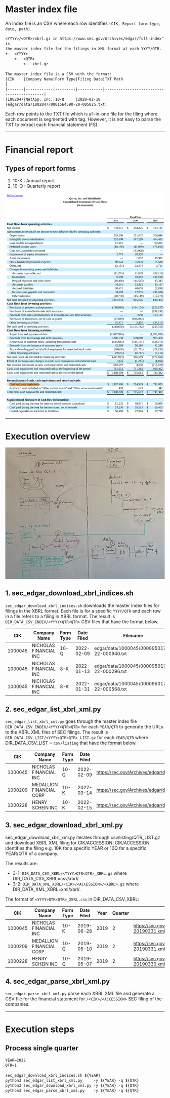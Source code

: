 # Master index file

An index file is an CSV where each row identifies ```(CIK, Report form type, date, path)```.

```
<YYYY>/<QTR>/xbrl.gz in https://www.sec.gov/Archives/edgar/full-index" is
the master index file for the filings in XML format at each YYYY/QTR.
+-- <YYYY>
    +-- <QTR>
        +-- xbrl.gz

The master index file is a CSV with the format:
|CIK    |Company Name|Form Type|Filing Date|TXT Path                                   |
|-------|------------|---------|-----------|-------------------------------------------|
|1002047|NetApp, Inc.|10-Q     |2020-02-18 |edgar/data/1002047/0001564590-20-005025.txt|
```
Each row points to the TXT file which is all-in-one file for the filing where
each document is segmented with <DOCUMENT> tag. However, it is not easy to
parse the TXT to extract each financial statement (FS).

---

# Financial report

## Types of report forms

1. 10-K : Annual report
2. 10-Q : Quarterly report

![](../image/edgar_qorvo_2020_10K_CF.png)


---
# Execution overview

<img src=../image/flow.png/>

## 1. sec_edgar_download_xbrl_indices.sh

```sec_edgar_download_xbrl_indices.sh``` downloads the master index files for filings in the XBRL format. 
Each file is for a specific ```YYYY/QTR``` and each row in a file refers to a filing in XBRL format.
The result is ```DIR_DATA_CSV_INDEX/<YYYY>QTR<QTR>``` CSV files that have the format below.

| CIK     | Company Name           | Form Type | Date Filed | Filename                                    |
|---------|------------------------|-----------|------------|---------------------------------------------|
| 1000045 | NICHOLAS FINANCIAL INC | 10-Q      | 2022-02-09 | edgar/data/1000045/0000950170-22-000940.txt |
| 1000045 | NICHOLAS FINANCIAL INC | 8-K       | 2022-01-13 | edgar/data/1000045/0000950170-22-000296.txt |
| 1000045 | NICHOLAS FINANCIAL INC | 8-K       | 2022-01-31 | edgar/data/1000045/0000950170-22-000568.txt |

## 2. sec_edgar_list_xbrl_xml.py

```sec_edgar_list_xbrl_xml.py``` goes through the master index file ```DIR_DATA_CSV_INDEX/<YYYY>QTR<QTR>``` 
for each ```YEAR/QTR``` to generate the URLs to the XBRL XML files of SEC filings.
The result is ```DIR_DATA_CSV_LIST/<YYYY>QTR<QTR>_LIST.gz``` for each ```YEAR/QTR``` where DIR_DATA_CSV_LIST 
= ```csv/listing``` that have the format below.

| CIK     | Company Name             | Form Type | Date Filed | Filename                                                                                   |
|---------|--------------------------|-----------|------------|--------------------------------------------------------------------------------------------|
| 1000045 | NICHOLAS FINANCIAL INC   | 10-Q      | 2022-02-09 | https://sec.gov/Archives/edgar/data/1000045/000095017022000940/nick-20211231_htm.xml       |
| 1000209 | MEDALLION FINANCIAL CORP | 10-K      | 2022-03-14 | https://sec.gov/Archives/edgar/data/1000209/000095017022003603/mfin-20211231_htm.xml       |
| 1000228 | HENRY SCHEIN INC         | 10-K      | 2022-02-15 | https://sec.gov/Archives/edgar/data/1000228/000100022822000016/hsicform10k20211225_htm.xml |

## 3. sec_edgar_download_xbrl_xml.py
sec_edgar_download_xbrl_xml.py iterates through csv/listing/<YYYY>QTR<QTR>_LIST.gz and download XBRL XML 
filing for CIK/ACCESSION. CIK/ACCESSION identifies the filing e.g. 10K for a specific YEAR or 10Q for a 
specific YEAR/QTR of a company. 

The results are:

* 3-1: ```DIR_DATA_CSV_XBRL/<YYYY>QTR<QTR>_XBRL.gz``` where DIR_DATA_CSV_XBRL=csv/xbrl/.
* 3-2: ```DIR_DATA_XML_XBRL/<CIK>/<ACCESSION>/<XBRL>.gz``` where DIR_DATA_XML_XBRL=xml/xbrl/.

The format of ```<YYYY>QTR<QTR>_XBRL.csv``` in DIR_DATA_CSV_XBRL:

| CIK     | Company Name             | Form Type | Date Filed | Year | Quarter | Filename                                                                         | Filepath                                        |
|---------|--------------------------|-----------|------------|------|---------|----------------------------------------------------------------------------------|-------------------------------------------------|
| 1000045 | NICHOLAS FINANCIAL INC   | 10-K      | 2019-06-28 | 2019 | 2       | https://sec.gov/Archives/edgar/data/1000045/000156459019023956/nick-20190331.xml | 1000045/000156459019023956/nick-20190331.xml.gz |
| 1000209 | MEDALLION FINANCIAL CORP | 10-Q      | 2019-05-10 | 2019 | 2       | https://sec.gov/Archives/edgar/data/1000209/000119312519144225/mfin-20190331.xml | 1000209/000119312519144225/mfin-20190331.xml.gz |
| 1000228 | HENRY SCHEIN INC         | 10-Q      | 2019-05-07 | 2019 | 2       | https://sec.gov/Archives/edgar/data/1000228/000100022819000030/hsic-20190330.xml | 1000228/000100022819000030/hsic-20190330.xml.gz |

## 4. sec_edgar_parse_xbrl_xml.py

```sec_edgar_parse_xbrl_xml.py``` parse each XBRL XML file and generate a CSV file for the financial statement 
for ```/<CIK>/<ACCESSION>``` SEC filing of the companies.

---

# Execution steps

## Process single quarter
```
YEAR=2022
QTR=1

sec_edgar_download_xbrl_indices.sh ${YEAR}
python3 sec_edgar_list_xbrl_xml.py     -y ${YEAR} -q ${QTR}
python3 sec_edgar_download_xbrl_xml.py -y ${YEAR} -q ${QTR}
python3 sec_edgar_parse_xbrl_xml.py    -y ${YEAR} -q ${QTR}
```